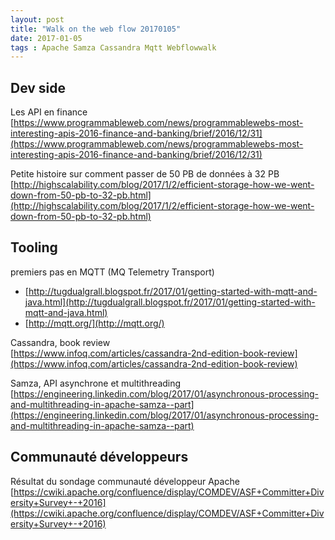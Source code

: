 ```yaml
---
layout: post
title: "Walk on the web flow 20170105"
date: 2017-01-05
tags : Apache Samza Cassandra Mqtt Webflowwalk
---
```


## Dev side

Les API en finance   
[https://www.programmableweb.com/news/programmablewebs-most-interesting-apis-2016-finance-and-banking/brief/2016/12/31](https://www.programmableweb.com/news/programmablewebs-most-interesting-apis-2016-finance-and-banking/brief/2016/12/31)

Petite histoire sur comment passer de 50 PB de données à 32 PB    
[http://highscalability.com/blog/2017/1/2/efficient-storage-how-we-went-down-from-50-pb-to-32-pb.html](http://highscalability.com/blog/2017/1/2/efficient-storage-how-we-went-down-from-50-pb-to-32-pb.html)

## Tooling

premiers pas en MQTT (MQ Telemetry Transport)    
* [http://tugdualgrall.blogspot.fr/2017/01/getting-started-with-mqtt-and-java.html](http://tugdualgrall.blogspot.fr/2017/01/getting-started-with-mqtt-and-java.html)
* [http://mqtt.org/](http://mqtt.org/)

Cassandra, book review    
[https://www.infoq.com/articles/cassandra-2nd-edition-book-review](https://www.infoq.com/articles/cassandra-2nd-edition-book-review)

Samza, API asynchrone et multithreading    
[https://engineering.linkedin.com/blog/2017/01/asynchronous-processing-and-multithreading-in-apache-samza--part](https://engineering.linkedin.com/blog/2017/01/asynchronous-processing-and-multithreading-in-apache-samza--part)

## Communauté développeurs

Résultat du sondage communauté développeur Apache    
[https://cwiki.apache.org/confluence/display/COMDEV/ASF+Committer+Diversity+Survey+-+2016](https://cwiki.apache.org/confluence/display/COMDEV/ASF+Committer+Diversity+Survey+-+2016)
